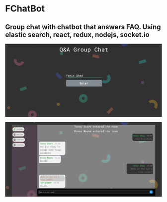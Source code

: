 # FChatBot
Group chat with chatbot that answers FAQ.
Using elastic search, react, redux, nodejs, socket.io
----

![Image of Login](https://github.com/yanivshay/FChatBot/blob/master/images/login.PNG)

![Image of the chat](https://github.com/yanivshay/FChatBot/blob/master/images/chat.PNG)
